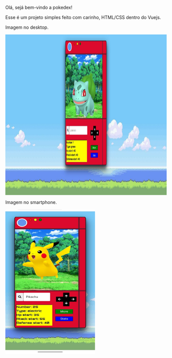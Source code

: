 Olá, sejá bem-vindo a pokedex!

Esse é um projeto simples feito com carinho, HTML/CSS dentro do Vuejs.

Imagem no desktop.

<img align="center" alt="Imagen_desktop" height="500" width="1980" src="https://raw.githubusercontent.com/EmanuelRLima/Rpg-Pokemon/main/src/assets/img/img_pc.jpg">

Imagem no smartphone.

<img align="center" alt="Imagen_smartphone" height="450" width="280" src="https://raw.githubusercontent.com/EmanuelRLima/Rpg-Pokemon/main/src/assets/img/img_cell.jpg">
